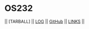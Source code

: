 # OS232

|| [TARBALL] || [LOG](TXT/mylog.txt) || [GitHub](https://github.com/Alvinzhafif/os232) || [LINKS](/links.md) ||
